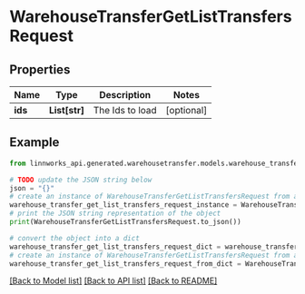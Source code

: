 # WarehouseTransferGetListTransfersRequest


## Properties

Name | Type | Description | Notes
------------ | ------------- | ------------- | -------------
**ids** | **List[str]** | The Ids to load | [optional] 

## Example

```python
from linnworks_api.generated.warehousetransfer.models.warehouse_transfer_get_list_transfers_request import WarehouseTransferGetListTransfersRequest

# TODO update the JSON string below
json = "{}"
# create an instance of WarehouseTransferGetListTransfersRequest from a JSON string
warehouse_transfer_get_list_transfers_request_instance = WarehouseTransferGetListTransfersRequest.from_json(json)
# print the JSON string representation of the object
print(WarehouseTransferGetListTransfersRequest.to_json())

# convert the object into a dict
warehouse_transfer_get_list_transfers_request_dict = warehouse_transfer_get_list_transfers_request_instance.to_dict()
# create an instance of WarehouseTransferGetListTransfersRequest from a dict
warehouse_transfer_get_list_transfers_request_from_dict = WarehouseTransferGetListTransfersRequest.from_dict(warehouse_transfer_get_list_transfers_request_dict)
```
[[Back to Model list]](../README.md#documentation-for-models) [[Back to API list]](../README.md#documentation-for-api-endpoints) [[Back to README]](../README.md)


